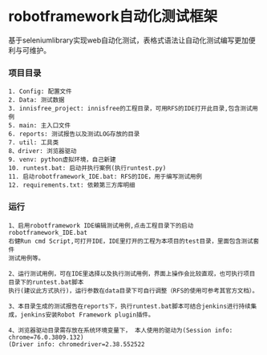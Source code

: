 # robotframework自动化测试框架
基于seleniumlibrary实现web自动化测试，表格式语法让自动化测试编写更加便利与可维护。

### 项目目录
    1. Config: 配置文件
    2. Data: 测试数据
    3. innisfree_project: innisfree的工程目录，可用RFS的IDE打开此目录,包含测试用例
    5. main: 主入口文件
    6. reports: 测试报告以及测试LOG存放的目录
    7. util: 工具类
    8、driver: 浏览器驱动
    9. venv: python虚拟环境，自己新建
    10. runtest.bat: 启动并执行案例(执行runtest.py)
    11. 启动robotframework_IDE.bat: RFS的IDE，用于编写测试用例
    12. requirements.txt: 依赖第三方库明细


### 运行

    1、启用robotframework IDE编辑测试用例,点击工程目录下的启动robotframework_IDE.bat
    右健Run cmd Script,可打开IDE，IDE里打开的工程为本项目的test目录，里面包含测试套件
    测试用例等。

    2、运行测试用例，可在IDE里选择以及执行测试用例，界面上操作会比较直观，也可执行项目目录下的runtest.bat脚本
    执行(建议此方式执行)，运行参数在data目录下可自行调整（RFS的使用可参考其官方文档）。
    
    3、本目录生成的测试报告在reports下，执行runtest.bat脚本可结合jenkins进行持续集成，jenkins安装Robot Framework plugin插件。
    
    4、浏览器驱动目录需存放在系统环境变量下， 本人使用的驱动为(Session info: chrome=76.0.3809.132)
    (Driver info: chromedriver=2.38.552522